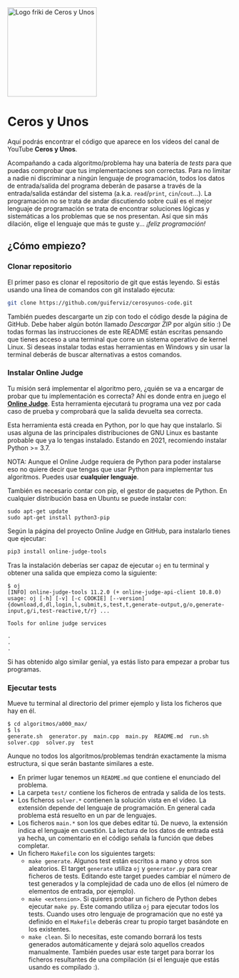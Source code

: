 <img width="200" alt="Logo friki de Ceros y Unos" src="https://guiferviz.com/cerosyunos/assets/logo.png">

# Ceros y Unos

Aquí podrás encontrar el código que aparece en los vídeos del canal de YouTube
**Ceros y Unos**.

Acompañando a cada algoritmo/problema hay una batería de *tests* para que puedas
comprobar que tus implementaciones son correctas.
Para no limitar a nadie ni discriminar a ningún lenguaje de programación,
todos los datos de entrada/salida del programa deberán de pasarse a través de
la entrada/salida estándar del sistema (a.k.a. `read`/`print`, `cin`/`cout`...).
La programación no se trata de andar discutiendo sobre cuál es el mejor
lenguaje de programación se trata de encontrar soluciones lógicas y sistemáticas
a los problemas que se nos presentan.
Así que sin más dilación, elige el lenguaje que más te guste y...
*¡feliz programación!*


## ¿Cómo empiezo?

### Clonar repositorio

El primer paso es clonar el repositorio de git que estás leyendo.
Si estás usando una línea de comandos con git instalado ejecuta:

```sh
git clone https://github.com/guiferviz/cerosyunos-code.git
```

También puedes descargarte un zip con todo el código desde la página de GitHub.
Debe haber algún botón llamado *Descargar ZIP* por algún sitio :)
De todas formas las instrucciones de este README están escritas pensando que
tienes acceso a una terminal que corre un sistema operativo de kernel Linux.
Si deseas instalar todas estas herramientas en Windows y sin usar la terminal
deberás de buscar alternativas a estos comandos.


### Instalar Online Judge

Tu misión será implementar el algoritmo pero, ¿quién se va a encargar de probar
que tu implementación es correcta?
Ahí es donde entra en juego el
[**Online Judge**](https://github.com/online-judge-tools/oj).
Esta herramienta ejecutará tu programa una vez por cada caso de prueba y
comprobará que la salida devuelta sea correcta.

Esta herramienta está creada en Python, por lo que hay que instalarlo.
Si usas alguna de las principales distribuciones de GNU Linux es bastante
probable que ya lo tengas instalado.
Estando en 2021, recomiendo instalar Python >= 3.7.

NOTA: Aunque el Online Judge requiera de Python para poder instalarse eso no
quiere decir que tengas que usar Python para implementar tus algoritmos.
Puedes usar **cualquier lenguaje**.

También es necesario contar con pip, el gestor de paquetes de Python.
En cualquier distribución basa en Ubuntu se puede instalar con:

```
sudo apt-get update
sudo apt-get install python3-pip
```

Según la página del proyecto Online Judge en GitHub, para instalarlo tienes que
ejecutar:

```sh
pip3 install online-judge-tools
```

Tras la instalación deberías ser capaz de ejecutar `oj` en tu terminal y obtener
una salida que empieza como la siguiente:

```
$ oj
[INFO] online-judge-tools 11.2.0 (+ online-judge-api-client 10.8.0)
usage: oj [-h] [-v] [-c COOKIE] [--version] {download,d,dl,login,l,submit,s,test,t,generate-output,g/o,generate-input,g/i,test-reactive,t/r} ...

Tools for online judge services

.
.
.
```

Si has obtenido algo similar genial, ya estás listo para empezar a probar tus
programas.


### Ejecutar tests

Mueve tu terminal al directorio del primer ejemplo y lista los ficheros que hay
en él.

```
$ cd algoritmos/a000_max/
$ ls
generate.sh  generator.py  main.cpp  main.py  README.md  run.sh  solver.cpp  solver.py  test
```

Aunque no todos los algoritmos/problemas tendrán exactamente la misma
estructura, si que serán bastante similares a este.

* En primer lugar tenemos un `README.md` que contiene el enunciado del problema.
* La carpeta `test/` contiene los ficheros de entrada y salida de los tests.
* Los ficheros `solver.*` contienen la solución vista en el vídeo.
La extensión depende del lenguaje de programación.
En general cada problema está resuelto en un par de lenguajes.
* Los ficheros `main.*` son los que debes editar tú.
De nuevo, la extensión indica el lenguaje en cuestión.
La lectura de los datos de entrada está ya hecha, un comentario en el código
señala la función que debes completar.
* Un fichero `Makefile` con los siguientes targets:
  * `make generate`.
Algunos test están escritos a mano y otros son aleatorios.
El target `generate` utiliza `oj` y `generator.py` para crear ficheros de tests.
Editando este target puedes cambiar el número de test generados y la complejidad
de cada uno de ellos (el número de elementos de entrada, por ejemplo).
  * `make <extension>`.
Si quieres probar un fichero de Python debes ejecutar `make py`.
Este comando utiliza `oj` para ejecutar todos los tests.
Cuando uses otro lenguaje de programación que no esté ya definido en el
`Makefile` deberás crear tu propio target basándote en los existentes.
  * `make clean`.
Si lo necesitas, este comando borrará los tests generados automáticamente y
dejará solo aquellos creados manualmente.
También puedes usar este target para borrar los ficheros resultantes de una
compilación (si el lenguaje que estás usando es compilado :).

